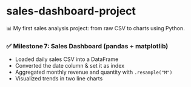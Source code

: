 # sales-dashboard-project
📊 My first sales analysis project: from raw CSV to charts using Python.


### ✅ Milestone 7: Sales Dashboard (pandas + matplotlib)
- Loaded daily sales CSV into a DataFrame
- Converted the date column & set it as index
- Aggregated monthly revenue and quantity with `.resample("M")`
- Visualized trends in two line charts



